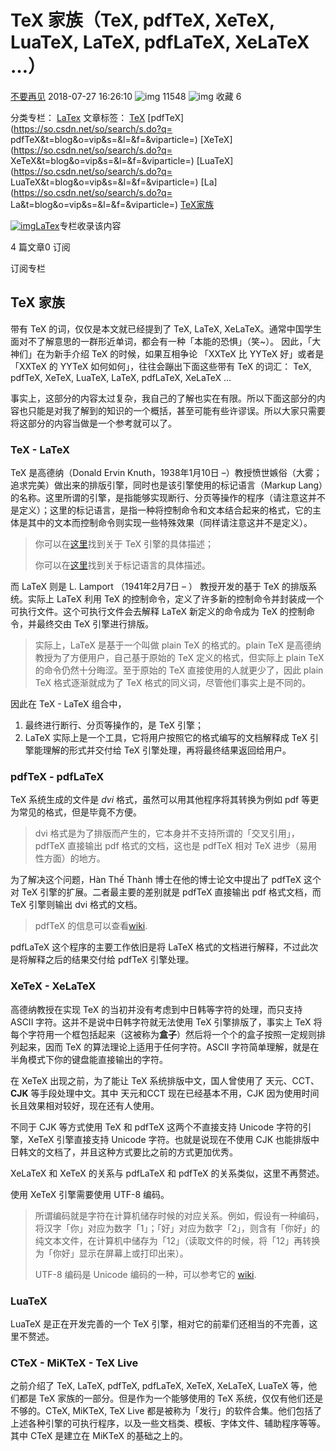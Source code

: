 # TeX 家族（TeX, pdfTeX, XeTeX, LuaTeX, LaTeX, pdfLaTeX, XeLaTeX …）



[不要再见](https://blog.csdn.net/henu111) 2018-07-27 16:26:10 ![img](https://csdnimg.cn/release/blogv2/dist/pc/img/articleReadEyes.png) 11548 ![img](https://csdnimg.cn/release/blogv2/dist/pc/img/tobarCollect.png) 收藏 6

分类专栏： [LaTex](https://blog.csdn.net/henu111/category_7879323.html) 文章标签： [TeX](https://so.csdn.net/so/search/s.do?q=TeX&t=blog&o=vip&s=&l=&f=&viparticle=) [pdfTeX](https://so.csdn.net/so/search/s.do?q= pdfTeX&t=blog&o=vip&s=&l=&f=&viparticle=) [XeTeX](https://so.csdn.net/so/search/s.do?q= XeTeX&t=blog&o=vip&s=&l=&f=&viparticle=) [LuaTeX](https://so.csdn.net/so/search/s.do?q= LuaTeX&t=blog&o=vip&s=&l=&f=&viparticle=) [La](https://so.csdn.net/so/search/s.do?q= La&t=blog&o=vip&s=&l=&f=&viparticle=) [TeX家族](https://so.csdn.net/so/search/s.do?q=TeX家族&t=blog&o=vip&s=&l=&f=&viparticle=)



[![img](https://img-blog.csdnimg.cn/20201014180756927.png?x-oss-process=image/resize,m_fixed,h_64,w_64)LaTex](https://blog.csdn.net/henu111/category_7879323.html)专栏收录该内容

4 篇文章0 订阅

订阅专栏

## TeX 家族

带有 TeX 的词，仅仅是本文就已经提到了 TeX, LaTeX, XeLaTeX。通常中国学生面对不了解意思的一群形近单词，都会有一种「本能的恐惧」（笑~）。
因此，「大神们」在为新手介绍 TeX 的时候，如果互相争论 「XXTeX 比 YYTeX 好」或者是「XXTeX 的 YYTeX 如何如何」，往往会蹦出下面这些带有 TeX 的词汇：
TeX, pdfTeX, XeTeX, LuaTeX, LaTeX, pdfLaTeX, XeLaTeX …

事实上，这部分的内容太过复杂，我自己的了解也实在有限。所以下面这部分的内容也只能是对我了解到的知识的一个概括，甚至可能有些许谬误。所以大家只需要将这部分的内容当做是一个参考就可以了。

### TeX - LaTeX

TeX 是高德纳（Donald Ervin Knuth，1938年1月10日 –）教授愤世嫉俗（大雾；追求完美）做出来的排版引擎，同时也是该引擎使用的标记语言（Markup Lang）的名称。这里所谓的引擎，是指能够实现断行、分页等操作的程序（请注意这并不是定义）；这里的标记语言，是指一种将控制命令和文本结合起来的格式，它的主体是其中的文本而控制命令则实现一些特殊效果（同样请注意这并不是定义）。

> 你可以在[这里](http://en.wikipedia.org/wiki/TeX)找到关于 TeX 引擎的具体描述；
>
> 你可以在[这里](http://en.wikipedia.org/wiki/Markup_language)找到关于标记语言的具体描述。

而 LaTeX 则是 L. Lamport （1941年2月7日 – ） 教授开发的基于 TeX 的排版系统。实际上 LaTeX 利用 TeX 的控制命令，定义了许多新的控制命令并封装成一个可执行文件。这个可执行文件会去解释 LaTeX 新定义的命令成为 TeX 的控制命令，并最终交由 TeX 引擎进行排版。

> 实际上，LaTeX 是基于一个叫做 plain TeX 的格式的。plain TeX 是高德纳教授为了方便用户，自己基于原始的 TeX 定义的格式，但实际上 plain TeX 的命令仍然十分晦涩。至于原始的 TeX 直接使用的人就更少了，因此 plain TeX 格式逐渐就成为了 TeX 格式的同义词，尽管他们事实上是不同的。

因此在 TeX - LaTeX 组合中，

1. 最终进行断行、分页等操作的，是 TeX 引擎；
2. LaTeX 实际上是一个工具，它将用户按照它的格式编写的文档解释成 TeX 引擎能理解的形式并交付给 TeX 引擎处理，再将最终结果返回给用户。

### pdfTeX - pdfLaTeX

TeX 系统生成的文件是 *dvi* 格式，虽然可以用其他程序将其转换为例如 pdf 等更为常见的格式，但是毕竟不方便。

> dvi 格式是为了排版而产生的，它本身并不支持所谓的「交叉引用」，pdfTeX 直接输出 pdf 格式的文档，这也是 pdfTeX 相对 TeX 进步（易用性方面）的地方。

为了解决这个问题，Hàn Thế Thành 博士在他的博士论文中提出了 pdfTeX 这个对 TeX 引擎的扩展。二者最主要的差别就是 pdfTeX 直接输出 pdf 格式文档，而 TeX 引擎则输出 dvi 格式的文档。

> pdfTeX 的信息可以查看[wiki](http://en.wikipedia.org/wiki/PdfTeX).

pdfLaTeX 这个程序的主要工作依旧是将 LaTeX 格式的文档进行解释，不过此次是将解释之后的结果交付给 pdfTeX 引擎处理。

### XeTeX - XeLaTeX

高德纳教授在实现 TeX 的当初并没有考虑到中日韩等字符的处理，而只支持 ASCII 字符。这并不是说中日韩字符就无法使用 TeX 引擎排版了，事实上 TeX 将每个字符用一个框包括起来（这被称为**盒子**）然后将一个个的盒子按照一定规则排列起来，因而 TeX 的算法理论上适用于任何字符。ASCII 字符简单理解，就是在半角模式下你的键盘能直接输出的字符。

在 XeTeX 出现之前，为了能让 TeX 系统排版中文，国人曾使用了 天元、CCT、**CJK** 等手段处理中文。其中 天元和CCT 现在已经基本不用，CJK 因为使用时间长且效果相对较好，现在还有人使用。

不同于 CJK 等方式使用 TeX 和 pdfTeX 这两个不直接支持 Unicode 字符的引擎，XeTeX 引擎直接支持 Unicode 字符。也就是说现在不使用 CJK 也能排版中日韩文的文档了，并且这种方式要比之前的方式更加优秀。

XeLaTeX 和 XeTeX 的关系与 pdfLaTeX 和 pdfTeX 的关系类似，这里不再赘述。

使用 XeTeX 引擎需要使用 UTF-8 编码。

> 所谓编码就是字符在计算机储存时候的对应关系。例如，假设有一种编码，将汉字「你」对应为数字「1」；「好」对应为数字「2」，则含有「你好」的纯文本文件，在计算机中储存为「12」（读取文件的时候，将「12」再转换为「你好」显示在屏幕上或打印出来）。
>
> UTF-8 编码是 Unicode 编码的一种，可以参考它的 [wiki](http://en.wikipedia.org/wiki/UTF-8).

### LuaTeX

LuaTeX 是正在开发完善的一个 TeX 引擎，相对它的前辈们还相当的不完善，这里不赘述。

### CTeX - MiKTeX - TeX Live

之前介绍了 TeX, LaTeX, pdfTeX, pdfLaTeX, XeTeX, XeLaTeX, LuaTeX 等，他们都是 TeX 家族的一部分。但是作为一个能够使用的 TeX 系统，仅仅有他们还是不够的。CTeX, MiKTeX, TeX Live 都是被称为「发行」的软件合集。他们包括了上述各种引擎的可执行程序，以及一些文档类、模板、字体文件、辅助程序等等。其中 CTeX 是建立在 MiKTeX 的基础之上的。